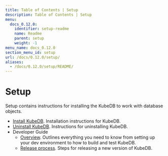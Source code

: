 ```yaml
---
title: Table of Contents | Setup
description: Table of Contents | Setup
menu:
  docs_0.12.0:
    identifier: setup-readme
    name: Readme
    parent: setup
    weight: -1
menu_name: docs_0.12.0
section_menu_id: setup
url: /docs/0.12.0/setup/
aliases:
  - /docs/0.12.0/setup/README/
---
```


# Setup

Setup contains instructions for installing the KubeDB to work with database objects.

- [Install KubeDB](/docs/setup/install.md). Installation instructions for KubeDB.
- [Uninstall KubeDB](/docs/setup/uninstall.md). Instructions for uninstalling KubeDB.
- Developer Guide
  - [Overview](/docs/setup/developer-guide/overview.md). Outlines everything you need to know from setting up your dev environment to how to build and test KubeDB.
  - [Release process](/docs/setup/developer-guide/release.md). Steps for releasing a new version of KubeDB.
